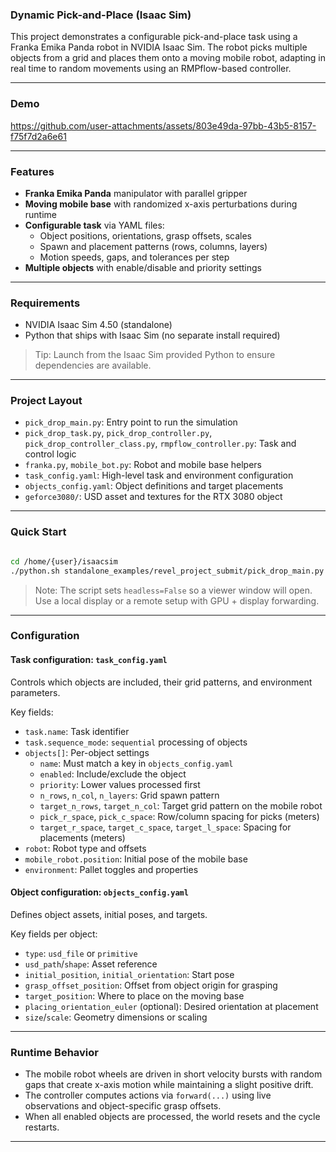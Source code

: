 ### Dynamic Pick-and-Place (Isaac Sim)

This project demonstrates a configurable pick-and-place task using a Franka Emika Panda robot in NVIDIA Isaac Sim. The robot picks multiple objects from a grid and places them onto a moving mobile robot, adapting in real time to random movements using an RMPflow-based controller.

---
### Demo



https://github.com/user-attachments/assets/803e49da-97bb-43b5-8157-f75f7d2a6e61

---

### Features
- **Franka Emika Panda** manipulator with parallel gripper
- **Moving mobile base** with randomized x-axis perturbations during runtime
- **Configurable task** via YAML files:
  - Object positions, orientations, grasp offsets, scales
  - Spawn and placement patterns (rows, columns, layers)
  - Motion speeds, gaps, and tolerances per step
- **Multiple objects** with enable/disable and priority settings

---

### Requirements
- NVIDIA Isaac Sim 4.50 (standalone)
- Python that ships with Isaac Sim (no separate install required)

> Tip: Launch from the Isaac Sim provided Python to ensure dependencies are available.

---


### Project Layout
- `pick_drop_main.py`: Entry point to run the simulation
- `pick_drop_task.py`, `pick_drop_controller.py`, `pick_drop_controller_class.py`, `rmpflow_controller.py`: Task and control logic
- `franka.py`, `mobile_bot.py`: Robot and mobile base helpers
- `task_config.yaml`: High-level task and environment configuration
- `objects_config.yaml`: Object definitions and target placements
- `geforce3080/`: USD asset and textures for the RTX 3080 object

---

### Quick Start
```bash

cd /home/{user}/isaacsim
./python.sh standalone_examples/revel_project_submit/pick_drop_main.py

```

> Note: The script sets `headless=False` so a viewer window will open. Use a local display or a remote setup with GPU + display forwarding.

---

### Configuration

#### Task configuration: `task_config.yaml`
Controls which objects are included, their grid patterns, and environment parameters.

Key fields:
- `task.name`: Task identifier
- `task.sequence_mode`: `sequential` processing of objects
- `objects[]`: Per-object settings
  - `name`: Must match a key in `objects_config.yaml`
  - `enabled`: Include/exclude the object
  - `priority`: Lower values processed first
  - `n_rows`, `n_col`, `n_layers`: Grid spawn pattern
  - `target_n_rows`, `target_n_col`: Target grid pattern on the mobile robot
  - `pick_r_space`, `pick_c_space`: Row/column spacing for picks (meters)
  - `target_r_space`, `target_c_space`, `target_l_space`: Spacing for placements (meters)
- `robot`: Robot type and offsets
- `mobile_robot.position`: Initial pose of the mobile base
- `environment`: Pallet toggles and properties

#### Object configuration: `objects_config.yaml`
Defines object assets, initial poses, and targets.

Key fields per object:
- `type`: `usd_file` or `primitive`
- `usd_path`/`shape`: Asset reference
- `initial_position`, `initial_orientation`: Start pose
- `grasp_offset_position`: Offset from object origin for grasping
- `target_position`: Where to place on the moving base
- `placing_orientation_euler` (optional): Desired orientation at placement
- `size`/`scale`: Geometry dimensions or scaling

---

### Runtime Behavior
- The mobile robot wheels are driven in short velocity bursts with random gaps that create x-axis motion while maintaining a slight positive drift.
- The controller computes actions via `forward(...)` using live observations and object-specific grasp offsets.
- When all enabled objects are processed, the world resets and the cycle restarts.

---

